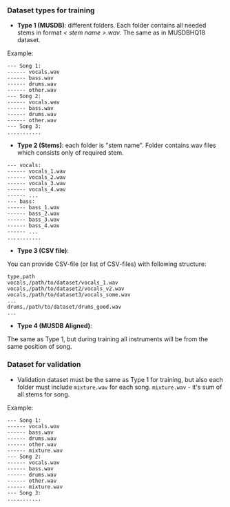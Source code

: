 ### Dataset types for training

* **Type 1 (MUSDB)**: different folders. Each folder contains all needed stems in format _< stem name >.wav_. The same as in MUSDBHQ18 dataset. 

Example:
```
--- Song 1:
------ vocals.wav  
------ bass.wav 
------ drums.wav
------ other.wav
--- Song 2:
------ vocals.wav  
------ bass.wav 
------ drums.wav
------ other.wav
--- Song 3:
...........
```

* **Type 2 (Stems)**: each folder is "stem name". Folder contains wav files which consists only of required stem.
```
--- vocals:
------ vocals_1.wav
------ vocals_2.wav
------ vocals_3.wav
------ vocals_4.wav
------ ...
--- bass:
------ bass_1.wav
------ bass_2.wav
------ bass_3.wav
------ bass_4.wav
------ ...
...........
```

* **Type 3 (CSV file)**:

You can provide CSV-file (or list of CSV-files) with following structure:
```
type,path
vocals,/path/to/dataset/vocals_1.wav
vocals,/path/to/dataset2/vocals_v2.wav
vocals,/path/to/dataset3/vocals_some.wav
...
drums,/path/to/dataset/drums_good.wav
...
```

* **Type 4 (MUSDB Aligned)**:

The same as Type 1, but during training all instruments will be from the same position of song. 

### Dataset for validation

* Validation dataset must be the same as Type 1 for training, but also each folder must include `mixture.wav` for each song. `mixture.wav` - it's sum of all stems for song.

Example:
```
--- Song 1:
------ vocals.wav  
------ bass.wav 
------ drums.wav
------ other.wav
------ mixture.wav
--- Song 2:
------ vocals.wav  
------ bass.wav 
------ drums.wav
------ other.wav
------ mixture.wav
--- Song 3:
...........
```